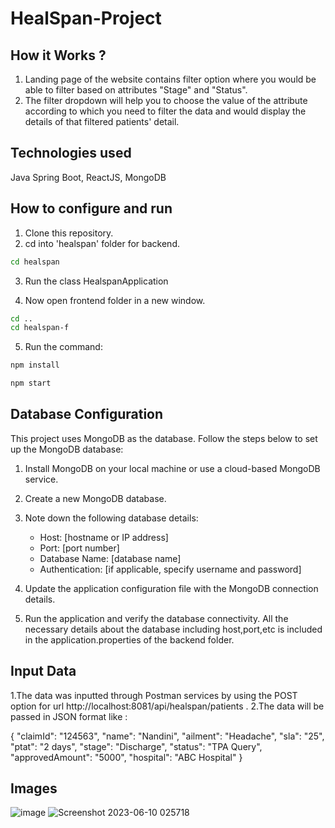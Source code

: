 # HealSpan-Project

## How it Works ?
1. Landing page of the website contains filter option where you would be able to filter based on attributes "Stage" and "Status".
2. The filter dropdown will help you to choose the value of the attribute according to which you need to filter the data and would display the details of that filtered patients' detail.

## Technologies used
Java Spring Boot, ReactJS, MongoDB

## How to configure and run
1. Clone this repository.
2. cd into 'healspan' folder for backend.
```bash
cd healspan
```
3. Run the class HealspanApplication 

4. Now open frontend folder in a new window.
```bash
cd ..
cd healspan-f
```
5. Run the command:
```bash
npm install
```
```bash
npm start
```

## Database Configuration

This project uses MongoDB as the database. Follow the steps below to set up the MongoDB database:

1. Install MongoDB on your local machine or use a cloud-based MongoDB service.
2. Create a new MongoDB database.
3. Note down the following database details:

   - Host: [hostname or IP address]
   - Port: [port number]
   - Database Name: [database name]
   - Authentication: [if applicable, specify username and password]

4. Update the application configuration file with the MongoDB connection details.
5. Run the application and verify the database connectivity.
All the necessary details about the database including host,port,etc is included in the application.properties of the backend folder.

## Input Data

1.The data was inputted through Postman services by using the POST option for url http://localhost:8081/api/healspan/patients .
2.The data will be passed in JSON format like :

{
    "claimId": "124563",
    "name": "Nandini",
    "ailment": "Headache",
    "sla": "25",
    "ptat": "2 days",
    "stage": "Discharge",
    "status": "TPA Query",
    "approvedAmount": "5000",
    "hospital": "ABC Hospital"
}

## Images 
![image](https://github.com/nandiinii/HealSpan-Project/assets/99135337/eb107391-b01c-426b-892b-db923b191ad9)
![Screenshot 2023-06-10 025718](https://github.com/nandiinii/HealSpan-Project/assets/99135337/3f5102b9-4670-4e61-8ec6-1b06163a59bb)


